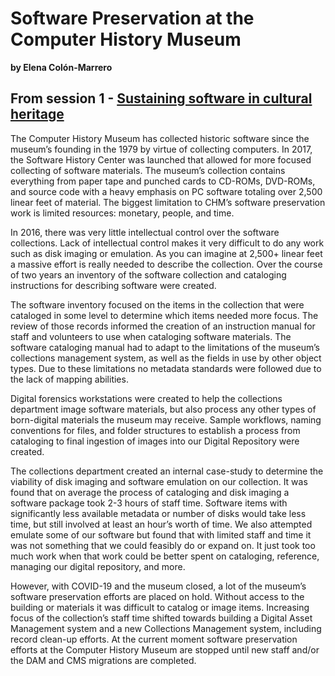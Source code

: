 # Software Preservation at the Computer History Museum
**by Elena Colón-Marrero**  

## From session 1 - [Sustaining software in cultural heritage](/wosss21/agenda#session-1)  
The Computer History Museum has collected historic software since the museum’s founding in the 1979 by virtue of collecting computers. In 2017, the Software History Center was launched that allowed for more focused collecting of software materials. The museum’s collection contains everything from paper tape and punched cards to CD-ROMs, DVD-ROMs, and source code with a heavy emphasis on PC software totaling over 2,500 linear feet of material. The biggest limitation to CHM’s software preservation work is limited resources: monetary, people, and time.

In 2016, there was very little intellectual control over the software collections. Lack of intellectual control makes it very difficult to do any work such as disk imaging or emulation. As you can imagine at 2,500+ linear feet a massive effort is really needed to describe the collection. Over the course of two years an inventory of the software collection and cataloging instructions for describing software were created.

The software inventory focused on the items in the collection that were cataloged in some level to determine which items needed more focus. The review of those records informed the creation of an instruction manual for staff and volunteers to use when cataloging software materials. The software cataloging manual had to adapt to the limitations of the museum’s collections management system, as well as the fields in use by other object types. Due to these limitations no metadata standards were followed due to the lack of mapping abilities.

Digital forensics workstations were created to help the collections department image software materials, but also process any other types of born-digital materials the museum may receive. Sample workflows, naming conventions for files, and folder structures to establish a process from cataloging to final ingestion of images into our Digital Repository were created.

The collections department created an internal case-study to determine the viability of disk imaging and software emulation on our collection. It was found that on average the process of cataloging and disk imaging a software package took 2-3 hours of staff time. Software items with significantly less available metadata or number of disks would take less time, but still involved at least an hour’s worth of time. We also attempted emulate some of our software but found that with limited staff and time it was not something that we could feasibly do or expand on. It just took too much work when that work could be better spent on cataloging, reference, managing our digital repository, and more.

However, with COVID-19 and the museum closed, a lot of the museum’s software preservation efforts are placed on hold. Without access to the building or materials it was difficult to catalog or image items. Increasing focus of the collection’s staff time shifted towards building a Digital Asset Management system and a new Collections Management system, including record clean-up efforts.
At the current moment software preservation efforts at the Computer History Museum are stopped until new staff and/or the DAM and CMS migrations are completed.
